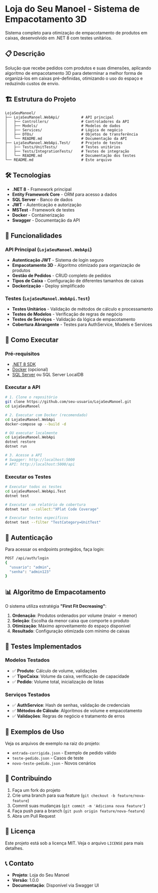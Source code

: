 # Loja do Seu Manoel - Sistema de Empacotamento 3D

Sistema completo para otimização de empacotamento de produtos em caixas, desenvolvido em .NET 8 com testes unitários.

## 📋 Descrição

Solução que recebe pedidos com produtos e suas dimensões, aplicando algoritmo de empacotamento 3D para determinar a melhor forma de organizá-los em caixas pré-definidas, otimizando o uso do espaço e reduzindo custos de envio.

## 🏗️ Estrutura do Projeto

```
LojaSeuManoel/
├── LojaSeuManoel.WebApi/          # API principal
│   ├── Controllers/               # Controladores da API
│   ├── Models/                    # Modelos de dados
│   ├── Services/                  # Lógica de negócio
│   ├── DTOs/                      # Objetos de transferência
│   └── README.md                  # Documentação da API
├── LojaSeuManoel.WebApi.Test/     # Projeto de testes
│   ├── Tests/UnitTests/           # Testes unitários
│   ├── Tests/IntegrationTests/    # Testes de integração
│   └── README.md                  # Documentação dos testes
└── README.md                      # Este arquivo
```

## 🛠️ Tecnologias

- **.NET 8** - Framework principal
- **Entity Framework Core** - ORM para acesso a dados
- **SQL Server** - Banco de dados
- **JWT** - Autenticação e autorização
- **MSTest** - Framework de testes
- **Docker** - Containerização
- **Swagger** - Documentação da API

## 🎯 Funcionalidades

### API Principal (`LojaSeuManoel.WebApi`)
- **Autenticação JWT** - Sistema de login seguro
- **Empacotamento 3D** - Algoritmo otimizado para organização de produtos
- **Gestão de Pedidos** - CRUD completo de pedidos
- **Tipos de Caixa** - Configuração de diferentes tamanhos de caixas
- **Dockerização** - Deploy simplificado

### Testes (`LojaSeuManoel.WebApi.Test`)
- **Testes Unitários** - Validação de métodos de cálculo e processamento
- **Testes de Modelos** - Verificação de regras de negócio
- **Testes de Serviços** - Validação da lógica de empacotamento
- **Cobertura Abrangente** - Testes para AuthService, Models e Services

## 🚀 Como Executar

### Pré-requisitos
- [.NET 8 SDK](https://dotnet.microsoft.com/download/dotnet/8.0)
- [Docker](https://www.docker.com/get-started) (opcional)
- [SQL Server](https://www.microsoft.com/sql-server) ou SQL Server LocalDB

### Executar a API

```bash
# 1. Clone o repositório
git clone https://github.com/seu-usuario/LojaSeuManoel.git
cd LojaSeuManoel

# 2. Executar com Docker (recomendado)
cd LojaSeuManoel.WebApi
docker-compose up --build -d

# OU executar localmente
cd LojaSeuManoel.WebApi
dotnet restore
dotnet run

# 3. Acesse a API
# Swagger: http://localhost:5000
# API: http://localhost:5000/api
```

### Executar os Testes

```bash
# Executar todos os testes
cd LojaSeuManoel.WebApi.Test
dotnet test

# Executar com relatório de cobertura
dotnet test --collect:"XPlat Code Coverage"

# Executar testes específicos
dotnet test --filter "TestCategory=UnitTest"
```

## 🔐 Autenticação

Para acessar os endpoints protegidos, faça login:

```bash
POST /api/auth/login
{
  "usuario": "admin",
  "senha": "admin123"
}
```

## 📊 Algoritmo de Empacotamento

O sistema utiliza estratégia **"First Fit Decreasing"**:

1. **Ordenação**: Produtos ordenados por volume (maior → menor)
2. **Seleção**: Escolha da menor caixa que comporte o produto
3. **Otimização**: Máximo aproveitamento do espaço disponível
4. **Resultado**: Configuração otimizada com mínimo de caixas

## 🧪 Testes Implementados

### Modelos Testados
- ✅ **Produto**: Cálculo de volume, validações
- ✅ **TipoCaixa**: Volume da caixa, verificação de capacidade
- ✅ **Pedido**: Volume total, inicialização de listas

### Serviços Testados
- ✅ **AuthService**: Hash de senhas, validação de credenciais
- ✅ **Métodos de Cálculo**: Algoritmos de volume e empacotamento
- ✅ **Validações**: Regras de negócio e tratamento de erros

## 📁 Exemplos de Uso

Veja os arquivos de exemplo na raiz do projeto:
- `entrada-corrigida.json` - Exemplo de pedido válido
- `teste-pedido.json` - Casos de teste
- `novo-teste-pedido.json` - Novos cenários

## 🤝 Contribuindo

1. Faça um fork do projeto
2. Crie uma branch para sua feature (`git checkout -b feature/nova-feature`)
3. Commit suas mudanças (`git commit -m 'Adiciona nova feature'`)
4. Faça push para a branch (`git push origin feature/nova-feature`)
5. Abra um Pull Request

## 📝 Licença

Este projeto está sob a licença MIT. Veja o arquivo `LICENSE` para mais detalhes.

## 📞 Contato

- **Projeto**: Loja do Seu Manoel
- **Versão**: 1.0.0
- **Documentação**: Disponível via Swagger UI
